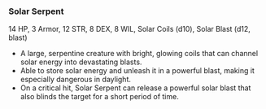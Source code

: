 ### Solar Serpent

14 HP, 3 Armor, 12 STR, 8 DEX, 8 WIL, Solar Coils (d10), Solar Blast (d12, blast)

- A large, serpentine creature with bright, glowing coils that can channel solar energy into devastating blasts.
- Able to store solar energy and unleash it in a powerful blast, making it especially dangerous in daylight.
- On a critical hit, Solar Serpent can release a powerful solar blast that also blinds the target for a short period of time.

